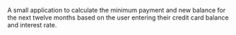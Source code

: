 A small application to calculate the minimum payment and new balance for the next twelve months based on the user entering 
their credit card balance and interest rate.
